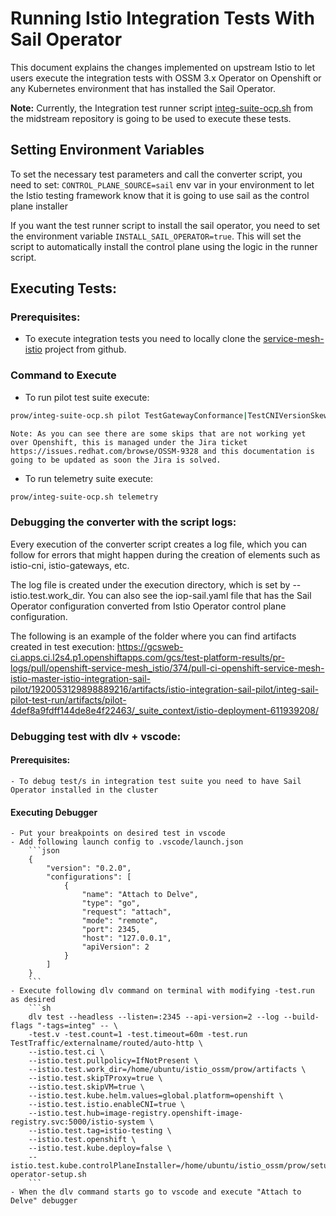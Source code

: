 # Running Istio Integration Tests With Sail Operator

This document explains the changes implemented on upstream Istio to let users execute the integration tests with OSSM 3.x Operator on Openshift or any Kubernetes environment that has installed the Sail Operator.

**Note:** Currently, the Integration test runner script [integ-suite-ocp.sh](https://github.com/openshift-service-mesh/istio/blob/master/prow/integ-suite-ocp.sh) from the midstream repository is going to be used to execute these tests.

## Setting Environment Variables
To set the necessary test parameters and call the converter script, you need to set: ```CONTROL_PLANE_SOURCE=sail``` env var in your environment to let the Istio testing framework know that it is going to use sail as the control plane installer

If you want the test runner script to install the sail operator, you need to set the environment variable ```INSTALL_SAIL_OPERATOR=true```. This will set the script to automatically install the control plane using the logic in the runner script.

## Executing Tests:
### Prerequisites:
- To execute integration tests you need to locally clone the [service-mesh-istio](https://github.com/openshift-service-mesh/istio) project from github.

### Command to Execute

- To run pilot test suite execute:
```sh
prow/integ-suite-ocp.sh pilot TestGatewayConformance|TestCNIVersionSkew|TestGateway|TestAuthZCheck|TestKubeInject|TestRevisionTags|TestUninstallByRevision|TestUninstallWithSetFlag|TestUninstallCustomFile|TestUninstallPurge|TestCNIRaceRepair|TestValidation|TestWebhook|TestMultiRevision
```
    Note: As you can see there are some skips that are not working yet over Openshift, this is managed under the Jira ticket https://issues.redhat.com/browse/OSSM-9328 and this documentation is going to be updated as soon the Jira is solved. 

- To run telemetry suite execute:
```sh
prow/integ-suite-ocp.sh telemetry
```

### Debugging the converter with the script logs:
Every execution of the converter script creates a log file, which you can follow for errors that might happen during the creation of elements such as istio-cni, istio-gateways, etc.

The log file is created under the execution directory, which is set by --istio.test.work_dir. You can also see the iop-sail.yaml file that has the Sail Operator configuration converted from Istio Operator control plane configuration.

The following is an example of the folder where you can find artifacts created in test execution:
https://gcsweb-ci.apps.ci.l2s4.p1.openshiftapps.com/gcs/test-platform-results/pr-logs/pull/openshift-service-mesh_istio/374/pull-ci-openshift-service-mesh-istio-master-istio-integration-sail-pilot/1920053129898889216/artifacts/istio-integration-sail-pilot/integ-sail-pilot-test-run/artifacts/pilot-4def8a9fdff144de8e4f22463/_suite_context/istio-deployment-611939208/

### Debugging test with dlv + vscode:
#### Prerequisites:
    - To debug test/s in integration test suite you need to have Sail Operator installed in the cluster

#### Executing Debugger
    - Put your breakpoints on desired test in vscode
    - Add following launch config to .vscode/launch.json
        ```json
        {
            "version": "0.2.0",
            "configurations": [
                {
                    "name": "Attach to Delve",
                    "type": "go",
                    "request": "attach",
                    "mode": "remote",
                    "port": 2345,
                    "host": "127.0.0.1",
                    "apiVersion": 2
                }
            ]
        }
        ```
    - Execute following dlv command on terminal with modifying -test.run as desired
        ```sh
        dlv test --headless --listen=:2345 --api-version=2 --log --build-flags "-tags=integ" -- \
        -test.v -test.count=1 -test.timeout=60m -test.run TestTraffic/externalname/routed/auto-http \
        --istio.test.ci \
        --istio.test.pullpolicy=IfNotPresent \
        --istio.test.work_dir=/home/ubuntu/istio_ossm/prow/artifacts \
        --istio.test.skipTProxy=true \
        --istio.test.skipVM=true \
        --istio.test.kube.helm.values=global.platform=openshift \
        --istio.test.istio.enableCNI=true \
        --istio.test.hub=image-registry.openshift-image-registry.svc:5000/istio-system \
        --istio.test.tag=istio-testing \
        --istio.test.openshift \
        --istio.test.kube.deploy=false \
        --istio.test.kube.controlPlaneInstaller=/home/ubuntu/istio_ossm/prow/setup/sail-operator-setup.sh
        ```
    - When the dlv command starts go to vscode and execute "Attach to Delve" debugger
